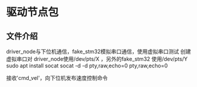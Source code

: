 # 驱动节点包 #

## 文件介绍 ##

driver_node与下位机通信，fake_stm32模拟串口通信，使用虚拟串口测试
创建虚拟串口对
driver_node使用/dev/pts/X ，另外的fake_stm32 使用/dev/pts/Y
sudo apt install socat
socat -d -d pty,raw,echo=0 pty,raw,echo=0

接收'cmd_vel'，向下位机发布速度控制命令

